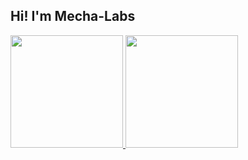 ## Hi! I'm Mecha-Labs
 <div>
  <a href="https://github.com/Mecha-Labs">
  <img height="180em" src="https://github-readme-stats.vercel.app/api?username=Mecha-Labs&show_icons=true&theme=dracula&include_all_commits=true&count_private=true"/>
  <img height="180em" src="https://github-readme-stats.vercel.app/api/top-langs/?username=Mecha-Labs&layout=compact&langs_count=7&theme=dracula"/>
</div>
